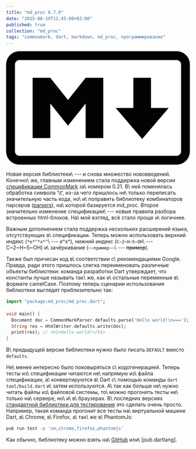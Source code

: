 ```yaml
---
title: "md_proc 0.7.0"
date: "2015-08-19T11:45:00+03:00"
published: true
collection: "md_proc"
tags: "commonmark, dart, markdown, md_proc, программирование"
---
```


![](/images/3rd-party/markdown-logo.png "Markdown logo")

Новая версия библиотеки\ --- и снова множество нововведений. Конечно\ же, главным изменением стала поддержка новой
версии [спецификации CommonMark][spec] за\ номером 0.21. В\ ней поменялась обработка символа ‘\t’, из-за чего пришлось
не\ только переписать значительную часть кода, но\ и\ поправить библиотеку комбинаторов парcеров ([parsers]),
на\ которой базируется md_proc. Второе значительно изменение спецификации\ --- новые правила разбора встроенных
html-блоков. На\ мой взгляд, всё стало проще и\ логичнее.

<!--more-->

Важным дополнением стала поддержка нескольких расширений языка, отсутствующих в\ спецификации. Теперь можно использовать
верхний индекс (`*e*^*x*^`\ --- *e*^*x*^), нижний индекс (`C~2~H~5~OH`\ --- C~2~H~5~OH) и\ зачёркивание
(`~~пример~~`\ --- ~~пример~~).

Также был причесан код в\ соответствии с\ рекомендациями Google. Правда, ради этого пришлось слегка переименовать
различные объекты библиотеки: команда разработки Dart утверждает, что константы лучше называть так\ же, как и\ остальные
переменные в\ формате camelCase. Поэтому теперь сценарии использования библиотеки выглядят приблизительно так:

~~~~~dart
import "package:md_proc/md_proc.dart";

void main() {
  Document doc = CommonMarkParser.defaults.parse('Hello world!\n===');
  String res = HtmlWriter.defaults.write(doc);
  print(res); // <h1>Hello world!</h1>
}
~~~~~

В\ предыдущей версии библиотеки нужно было писать `DEFAULT` вместо `defaults`.

Не\ менее интересно было поковыряться с\ кодогенерацией. Теперь тесты из\ спецификации читаются не\ напрямую из\ файла
спецификации, а\ конвертируются в\ Dart с\ помощью команды `dart tool/build.dart` и\ затем используются. А\ так как
больше не\ нужно читать файлы из\ файловой системы, то\ можно прогонять тесты не\ только на\ сервере,
но\ и\ в\ браузерах. В\ последних версиях [стандартной библиотеки для тестирования][test] это сделать очень просто.
Например, такая команда прогонит все тесты на\ виртуальной машине Dart, в\ Chrome, в\ Firefox, а\ так\ же в\ PhantomJs:

~~~~~sh
pub run test -p 'vm,chrome,firefox,phantomjs'
~~~~~

Как обычно, библиотеку можно взять на\ [GitHub] или\ [pub.dartlang].

[GitHub]: https://github.com/dikmax/md_proc
[pub]: https://pub.dartlang.org/packages/md_proc
[spec]: http://spec.commonmark.org/0.21/
[parsers]: https://pub.dartlang.org/packages/parsers
[test]: https://pub.dartlang.org/packages/test
